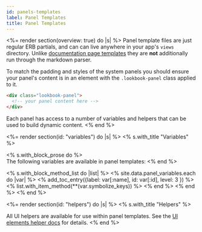 ```yaml
---
id: panels-templates
label: Panel Templates
title: Panel Templates
---
```


<%= render section(overview: true) do |s| %>
  Panel template files are just regular ERB partials, and can can live anywhere in your app's `views` directory. Unlike [documentation page templates](/guide/pages/) they are **not** additionally run through the markdown parser.

  To match the padding and styles of the system panels you should ensure your panel's content is in an element with the `.lookbook-panel` class applied to it.

  ```html
  <div class="lookbook-panel">
    <!-- your panel content here -->
  </div>
  ```

  Each panel has access to a number of variables and helpers that can be used to build dynamic content.
<% end %>

<%= render section(id: "variables") do |s| %>
  <% s.with_title "Variables" %>

  <% s.with_block_prose do %>    
    The following variables are available in panel templates:
  <% end %>

  <% s.with_block_method_list do |list| %>
    <% site.data.panel_variables.each do |var| %>
      <% add_toc_entry({label: var[:name], id: var[:id], level: 3 }) %>
      <% list.with_item_method(**(var.symbolize_keys)) %>
    <% end %>
  <% end %>
<% end %>

<%= render section(id: "helpers") do |s| %>
  <% s.with_title "Helpers" %>

  All UI helpers are available for use within panel templates. See the [UI elements helper docs](<%= api_url :ui_elements_helper %>) for details.
<% end %>
